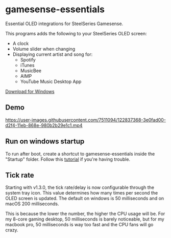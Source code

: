 # gamesense-essentials
Essential OLED integrations for SteelSeries Gamesense.

This programs adds the following to your SteelSeries OLED screen:

- A clock
- Volume slider when changing
- Displaying current artist and song for:
  - Spotify
  - iTunes
  - MusicBee
  - AIMP 
  - YouTube Music Desktop App

[Download for Windows](https://github.com/mtricht/gamesense-essentials/releases/download/1.7.0/gamesense-essentials-1.7.0.msi)  

## Demo
https://user-images.githubusercontent.com/7511094/122837368-3e0fad00-d2f4-11eb-868e-980b2b29e1c1.mp4

## Run on windows startup
To run after boot, create a shortcut to gamesense-essentials inside the "Startup" folder. Follow this [tutorial](https://www.howtogeek.com/208224/how-to-add-programs-files-and-folders-to-system-startup-in-windows-8.1/) if you're having trouble.

## Tick rate
Starting with v1.3.0, the tick rate/delay is now configurable through the system tray icon. This value determines how many times per second the OLED screen is updated.
The default on windows is 50 milliseconds and on macOS 200 milliseconds.

This is because the lower the number, the higher the CPU usage will be. For my 8-core gaming desktop, 50 milliseconds is barely noticeable, but for my macbook pro, 50 milliseconds is way too fast and the CPU fans will go crazy.   
